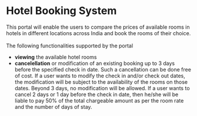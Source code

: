 # Hotel Booking System

This portal will enable the users to compare the prices of available rooms in hotels in different locations across India and book the rooms of their choice.<br/><br/>
The following functionalities supported by the portal<br/>
  - __viewing__ the available hotel rooms
  - __cancelellation__ or modification of an existing booking up to 3 days before the specified check in date. Such a cancellation can be done free of cost. If a user wants to modify the check in
and/or check out dates, the modification will be subject to the availability of the rooms on those dates. Beyond 3 days, no modification will be allowed. If a user wants to cancel 2 days or 1 day before the check in date, then he/she will be liable to pay 50% of the total
chargeable amount as per the room rate and the number of days of stay.
